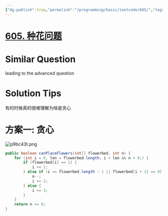 ```yaml
---
{"dg-publish":true,"permalink":"/programming/basic/leetcode/605/","tags":["leetcode/greedy-algorithm/straight","leetcode/unsolved"]}
---
```



# [605. 种花问题](https://leetcode.cn/problems/can-place-flowers/)

# Similar Question

leading to the advanced question

# Solution Tips

有的时候真的很难理解为啥是贪心

# 方案一: 贪心

![p9bc43t.png](https://s1.ax1x.com/2023/05/26/p9bc43t.png)

```java
public boolean canPlaceFlowers(int[] flowerbed, int n) {
	for (int i = 0, len = flowerbed.length; i < len && n > 0;) {
		if (flowerbed[i] == 1) {
			i += 2;
		} else if (i == flowerbed.length - 1 || flowerbed[i + 1] == 0) {
			n--;
			i += 2;
		} else {
			i += 3;
		}
	}
	return n <= 0;
}
```
